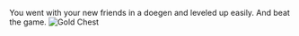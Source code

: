 You went with your new friends in a doegen and leveled up easily.
And beat the game.
![Gold Chest ]()
